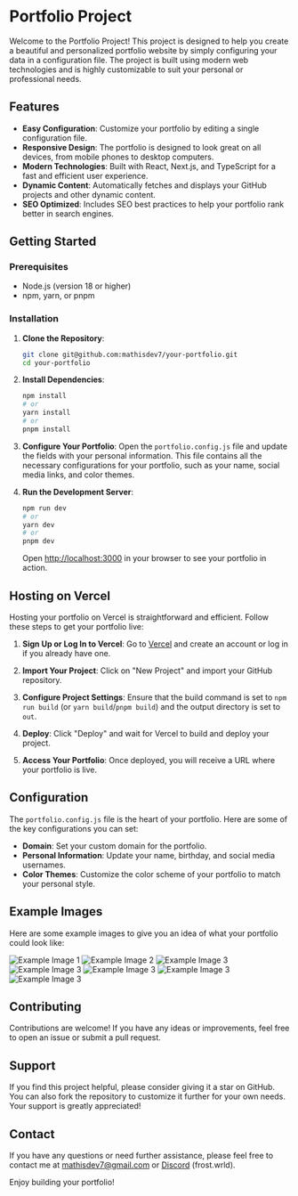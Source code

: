 # Portfolio Project

Welcome to the Portfolio Project! This project is designed to help you create a beautiful and personalized portfolio website by simply configuring your data in a configuration file. The project is built using modern web technologies and is highly customizable to suit your personal or professional needs.

## Features

-   **Easy Configuration**: Customize your portfolio by editing a single configuration file.
-   **Responsive Design**: The portfolio is designed to look great on all devices, from mobile phones to desktop computers.
-   **Modern Technologies**: Built with React, Next.js, and TypeScript for a fast and efficient user experience.
-   **Dynamic Content**: Automatically fetches and displays your GitHub projects and other dynamic content.
-   **SEO Optimized**: Includes SEO best practices to help your portfolio rank better in search engines.

## Getting Started

### Prerequisites

-   Node.js (version 18 or higher)
-   npm, yarn, or pnpm

### Installation

1. **Clone the Repository**:

    ```bash
    git clone git@github.com:mathisdev7/your-portfolio.git
    cd your-portfolio
    ```

2. **Install Dependencies**:

    ```bash
    npm install
    # or
    yarn install
    # or
    pnpm install
    ```

3. **Configure Your Portfolio**:
   Open the `portfolio.config.js` file and update the fields with your personal information. This file contains all the necessary configurations for your portfolio, such as your name, social media links, and color themes.

4. **Run the Development Server**:

    ```bash
    npm run dev
    # or
    yarn dev
    # or
    pnpm dev
    ```

    Open [http://localhost:3000](http://localhost:3000) in your browser to see your portfolio in action.

## Hosting on Vercel

Hosting your portfolio on Vercel is straightforward and efficient. Follow these steps to get your portfolio live:

1. **Sign Up or Log In to Vercel**: Go to [Vercel](https://vercel.com) and create an account or log in if you already have one.

2. **Import Your Project**: Click on "New Project" and import your GitHub repository.

3. **Configure Project Settings**: Ensure that the build command is set to `npm run build` (or `yarn build`/`pnpm build`) and the output directory is set to `out`.

4. **Deploy**: Click "Deploy" and wait for Vercel to build and deploy your project.

5. **Access Your Portfolio**: Once deployed, you will receive a URL where your portfolio is live.

## Configuration

The `portfolio.config.js` file is the heart of your portfolio. Here are some of the key configurations you can set:

-   **Domain**: Set your custom domain for the portfolio.
-   **Personal Information**: Update your name, birthday, and social media usernames.
-   **Color Themes**: Customize the color scheme of your portfolio to match your personal style.

## Example Images

Here are some example images to give you an idea of what your portfolio could look like:

![Example Image 1](https://i.ibb.co/Q8MnFHY/Capture-d-e-cran-2024-11-03-a-13-56-58.png)
![Example Image 2](https://i.ibb.co/z879dy3/Capture-d-e-cran-2024-11-03-a-13-58-53.png)
![Example Image 3](https://i.ibb.co/vqHMVjp/Capture-d-e-cran-2024-11-03-a-13-59-29.png)
![Example Image 3](https://i.ibb.co/qrVMVx7/Capture-d-e-cran-2024-11-03-a-14-00-24.png)
![Example Image 3](https://i.ibb.co/DpHYGHD/Capture-d-e-cran-2024-11-03-a-14-01-07.png)
![Example Image 3](https://i.ibb.co/Pm9xPDP/Capture-d-e-cran-2024-11-03-a-14-01-40.png)
![Example Image 3](https://i.ibb.co/mqHRtzk/Capture-d-e-cran-2024-11-03-a-14-02-14.png)

## Contributing

Contributions are welcome! If you have any ideas or improvements, feel free to open an issue or submit a pull request.

## Support

If you find this project helpful, please consider giving it a star on GitHub. You can also fork the repository to customize it further for your own needs. Your support is greatly appreciated!

## Contact

If you have any questions or need further assistance, please feel free to contact me at [mathisdev7@gmail.com](mailto:mathisdev7@gmail.com) or [Discord](https://discord.com/users/548028946097111045) (frost.wrld).

Enjoy building your portfolio!
